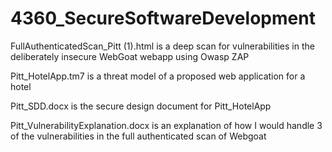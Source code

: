 # 4360_SecureSoftwareDevelopment

FullAuthenticatedScan_Pitt (1).html is a deep scan for vulnerabilities 
in the deliberately insecure WebGoat webapp using Owasp ZAP

Pitt_HotelApp.tm7 is a threat model of a proposed web application for a hotel

Pitt_SDD.docx is the secure design document for Pitt_HotelApp

Pitt_VulnerabilityExplanation.docx is an explanation of how I would handle 3 of the 
vulnerabilities in the full authenticated scan of Webgoat

